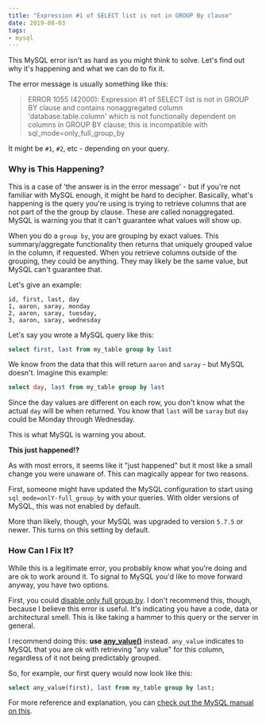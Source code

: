 ```yaml
---
title: "Expression #1 of SELECT list is not in GROUP By clause"
date: 2019-08-03
tags:
- mysql
---
```

This MySQL error isn't as hard as you might think to solve.  Let's find out why it's happening and what we can do to fix it.

<!--more-->

The error message is usually something like this:

> ERROR 1055 (42000): Expression #1 of SELECT list is not in GROUP BY clause and contains nonaggregated column 'database.table.column' which is not functionally dependent on columns in GROUP BY clause; this is incompatible with sql_mode=only_full_group_by

It might be `#1`, `#2`, etc - depending on your query.

### Why is This Happening?

This is a case of 'the answer is in the error message' - but if you're not familiar with MySQL enough, it might be hard to decipher.  Basically, what's happening is the query you're using is trying to retrieve columns that are not part of the the group by clause.  These are called nonaggregated. MySQL is warning you that it can't guarantee what values will show up.

When you do a `group by`, you are grouping by exact values. This summary/aggregate functionality then returns that uniquely grouped value in the column, if requested.  When you retrieve columns outside of the grouping, they could be anything. They may likely be the same value, but MySQL can't guarantee that.

Let's give an example:

```
id, first, last, day
1, aaron, saray, monday
2, aaron, saray, tuesday,
3, aaron, saray, wednesday
```

Let's say you wrote a MySQL query like this:

```sql
select first, last from my_table group by last
```

We know from the data that this will return `aaron` and `saray` - but MySQL doesn't.  Imagine this example:

```sql
select day, last from my_table group by last
```

Since the day values are different on each row, you don't know what the actual `day` will be when returned. You know that `last` will be `saray` but `day` could be Monday through Wednesday.

This is what MySQL is warning you about.

**This just happened!?**

As with most errors, it seems like it "just happened" but it most like a small change you were unaware of.  This can magically appear for two reasons.

First, someone might have updated the MySQL configuration to start using `sql_mode=onlY-full_group_by` with your queries.  With older versions of MySQL, this was not enabled by default.

More than likely, though, your MySQL was upgraded to version `5.7.5` or newer.  This turns on this setting by default.

### How Can I Fix It?

While this is a legitimate error, you probably know what you're doing and are ok to work around it.  To signal to MySQL you'd like to move forward anyway, you have two options.

First, you could [disable only full group by](https://dev.mysql.com/doc/refman/5.7/en/sql-mode.html#sqlmode_only_full_group_by). I don't recommend this, though, because I believe this error is useful. It's indicating you have a code, data or architectural smell.  This is like taking a hammer to this query or the server in general.

I recommend doing this: **use [any_value()](https://dev.mysql.com/doc/refman/5.7/en/miscellaneous-functions.html#function_any-value)** instead.  `any_value` indicates to MySQL that you are ok with retrieving "any value" for this column, regardless of it not being predictably grouped.

So, for example, our first query would now look like this:

```sql
select any_value(first), last from my_table group by last;
```

For more reference and explanation, you can [check out the MySQL manual on this](https://dev.mysql.com/doc/refman/5.7/en/group-by-handling.html).
